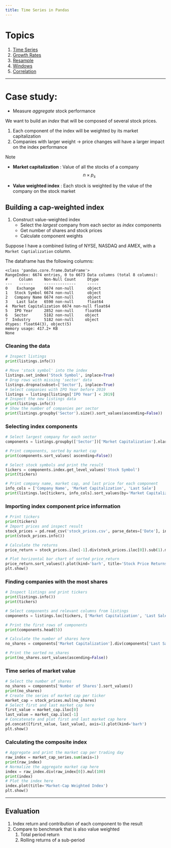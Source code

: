 ```yaml
---
title: Time Series in Pandas
---
```


# Topics

1. [Time Series](Time%20Series.md)
2. [Growth Rates](Growth%20Rates.md)
3. [Resample](Resample.md)
4. [Windows](Windows.md)
5. [Correlation](Correlation.md)

---

# Case study:
- Measure *aggregate* stock performance

We want to build an *index* that will be composed of several stock prices.
1. Each component of the index will be weighted by its market capitalization
2. Companies with larger weight → price changes will have a larger impact on the index performance

>[!note]
>- **Market capitalization** : Value of all the stocks of a company
> $$
> n \times p_s
> $$
> 
> - **Value weighted index** : Each stock is weighted by the value of the company on the stock market 


## Building a cap-weighted index
1. Construct value-weighted index
	- Select the *largest* company from each sector as *index* components
	- Get number of shares and stock prices
	- Calculate component weights

Suppose I have a combined listing of NYSE, NASDAQ and AMEX, with a `Market Captialization` column.

The dataframe has the following columns:

```plain text
<class 'pandas.core.frame.DataFrame'> 
RangeIndex: 6674 entries, 0 to 6673 Data columns (total 8 columns):
#     Column     Non-Null Count     Dtype
---   ------     --------------     -----
0    Exchange    6674 non-null      object
1   Stock Symbol 6674 non-null      object
2   Company Name 6674 non-null      object
3    Last Sale   6590 non-null      float64
4  Market Capitalization 6674 non-null float64
5   IPO Year     2852 non-null     float64
6   Sector       5182 non-null     object 
7  Industry      5182 non-null     object
dtypes: float64(3), object(5)
memory usage: 417.2+ KB
None
```

### Cleaning the data

```python
# Inspect listings
print(listings.info())

# Move 'stock symbol' into the index
listings.set_index('Stock Symbol', inplace=True)
# Drop rows with missing 'sector' data
listings.dropna(subset=['Sector'], inplace=True)
# Select companies with IPO Year before 2019
listings = listings[listings['IPO Year'] < 2019]
# Inspect the new listings data
print(listings.info())
# Show the number of companies per sector
print(listings.groupby('Sector').size().sort_values(ascending=False))
```

### Selecting index components
```python
# Select largest company for each sector
components = listings.groupby(['Sector'])['Market Capitalization'].nlargest(1)

# Print components, sorted by market cap
print(components.sort_values( ascending=False))

# Select stock symbols and print the result
tickers = components.index.get_level_values('Stock Symbol')
print(tickers)

# Print company name, market cap, and last price for each component
info_cols = ['Company Name', 'Market Capitalization', 'Last Sale']
print(listings.loc[tickers, info_cols].sort_values(by='Market Capitalization', ascending=False))
```

### Importing index component price information
```python
# Print tickers
print(tickers)
# Import prices and inspect result
stock_prices = pd.read_csv('stock_prices.csv', parse_dates=['Date'], index_col='Date')
print(stock_prices.info())

# Calculate the returns
price_return = stock_prices.iloc[-1].div(stock_prices.iloc[0]).sub(1).mul(100)

# Plot horizontal bar chart of sorted price_return
price_return.sort_values().plot(kind='barh', title='Stock Price Returns')
plt.show()
```

### Finding companies with the most shares
```python
# Inspect listings and print tickers
print(listings.info())
print(tickers)

# Select components and relevant columns from listings
components = listings.loc[tickers, ['Market Capitalization', 'Last Sale']]

# Print the first rows of components
print(components.head(5))

# Calculate the number of shares here
no_shares = components['Market Capitalization'].div(components['Last Sale'])

# Print the sorted no_shares
print(no_shares.sort_values(ascending=False))
```

### Time series of market value
```python
# Select the number of shares
no_shares = components['Number of Shares'].sort_values()
print(no_shares)
# Create the series of market cap per ticker
market_cap = stock_prices.mul(no_shares)
# Select first and last market cap here
first_value = market_cap.iloc[0]
last_value = market_cap.iloc[-1]
# Concatenate and plot first and last market cap here
pd.concat([first_value, last_value], axis=1).plot(kind='barh')
plt.show()
```

### Calculating the composite index
```python
# Aggregate and print the market cap per trading day
raw_index = market_cap_series.sum(axis=1)
print(raw_index)
# Normalize the aggregate market cap here
index = raw_index.div(raw_index[0]).mul(100)
print(index)
# Plot the index here
index.plot(title='Market-Cap Weighted Index')
plt.show()
```

---

## Evaluation
1. Index return and contribution of each component to the result
2. Compare to benchmark that is also value weighted
	1. Total period return
	2. Rolling returns of a sub-period

